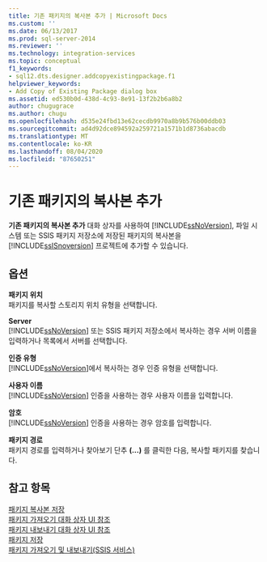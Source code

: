 ```yaml
---
title: 기존 패키지의 복사본 추가 | Microsoft Docs
ms.custom: ''
ms.date: 06/13/2017
ms.prod: sql-server-2014
ms.reviewer: ''
ms.technology: integration-services
ms.topic: conceptual
f1_keywords:
- sql12.dts.designer.addcopyexistingpackage.f1
helpviewer_keywords:
- Add Copy of Existing Package dialog box
ms.assetid: ed530b0d-438d-4c93-8e91-13f2b2b6a8b2
author: chugugrace
ms.author: chugu
ms.openlocfilehash: d535e24fbd13e62cecdb9970a8b9b576b00ddb03
ms.sourcegitcommit: ad4d92dce894592a259721a1571b1d8736abacdb
ms.translationtype: MT
ms.contentlocale: ko-KR
ms.lasthandoff: 08/04/2020
ms.locfileid: "87650251"
---
```

# <a name="add-copy-of-existing-package"></a>기존 패키지의 복사본 추가
  **기존 패키지의 복사본 추가** 대화 상자를 사용하여 [!INCLUDE[ssNoVersion](../includes/ssnoversion-md.md)], 파일 시스템 또는 SSIS 패키지 저장소에 저장된 패키지의 복사본을 [!INCLUDE[ssISnoversion](../includes/ssisnoversion-md.md)] 프로젝트에 추가할 수 있습니다.  
  
## <a name="options"></a>옵션  
 **패키지 위치**  
 패키지를 복사할 스토리지 위치 유형을 선택합니다.  
  
 **Server**  
 [!INCLUDE[ssNoVersion](../includes/ssnoversion-md.md)] 또는 SSIS 패키지 저장소에서 복사하는 경우 서버 이름을 입력하거나 목록에서 서버를 선택합니다.  
  
 **인증 유형**  
 [!INCLUDE[ssNoVersion](../includes/ssnoversion-md.md)]에서 복사하는 경우 인증 유형을 선택합니다.  
  
 **사용자 이름**  
 [!INCLUDE[ssNoVersion](../includes/ssnoversion-md.md)] 인증을 사용하는 경우 사용자 이름을 입력합니다.  
  
 **암호**  
 [!INCLUDE[ssNoVersion](../includes/ssnoversion-md.md)] 인증을 사용하는 경우 암호를 입력합니다.  
  
 **패키지 경로**  
 패키지 경로를 입력하거나 찾아보기 단추 **(...)** 를 클릭한 다음, 복사할 패키지를 찾습니다.  
  
## <a name="see-also"></a>참고 항목  
 [패키지 복사본 저장](../../2014/integration-services/save-copy-of-package.md)   
 [패키지 가져오기 대화 상자 UI 참조](../../2014/integration-services/import-package-dialog-box-ui-reference.md)   
 [패키지 내보내기 대화 상자 UI 참조](../../2014/integration-services/export-package-dialog-box-ui-reference.md)   
 [패키지 저장](save-packages.md)   
 [패키지 가져오기 및 내보내기&#40;SSIS 서비스&#41;](../../2014/integration-services/import-and-export-packages-ssis-service.md)  
  
  
